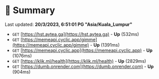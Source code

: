 # 📖 Summary
Last updated: **20/3/2023, 6:51:01 PG "Asia/Kuala_Lumpur"**

- `GET` [https://hst.aytea.ga](https://hst.aytea.ga) - **Up** (532ms)
- `GET` [https://memeapi.cyclic.app/gimme](https://memeapi.cyclic.app/gimme) - **Up** (1391ms)
- `GET` [https://memeapi.cyclic.app](https://memeapi.cyclic.app) - **Up** (1076ms)
- `GET` [https://klik.ml/health](https://klik.ml/health) - **Up** (2829ms)
- `GET` [https://dumb.onrender.com](https://dumb.onrender.com) - **Up** (904ms)
